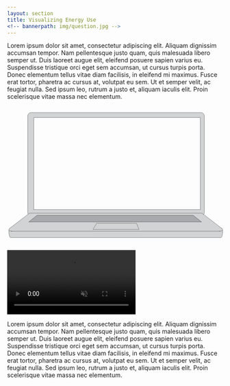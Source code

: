 ```yaml
---
layout: section
title: Visualizing Energy Use
<!-- bannerpath: img/question.jpg -->
---
```


<p>Lorem ipsum dolor sit amet, consectetur adipiscing elit. Aliquam dignissim accumsan tempor. Nam pellentesque justo quam, quis malesuada libero semper ut. Duis laoreet augue elit, eleifend posuere sapien varius eu. Suspendisse tristique orci eget sem accumsan, ut cursus turpis porta. Donec elementum tellus vitae diam facilisis, in eleifend mi maximus. Fusce erat tortor, pharetra ac cursus at, volutpat eu sem. Ut et semper velit, ac feugiat nulla. Sed ipsum leo, rutrum a justo et, aliquam iaculis elit. Proin scelerisque vitae massa nec elementum.</p>


<div class="dashboard">
	<div class="computer">
		<svg x="0px" y="0px" viewBox="0 0 1200 800">
		<g>
			<path fill="#D1D3D4" d="M1180.7,695.1c8.6,0,15.8-1.9,17.8-5.6l0.7,0.1c0,22.3-4.1,40.4-9.2,40.4l-0.2,0.9H18.2v-0.9
				c-5.1,0-9.2-18.1-9.2-40.4l0.6-0.1c2,3.7,9.2,5.6,17.8,5.6H1180.7z"/>
			<path fill="#D1D3D4" d="M1093.2,602.2l101.3,77.4c4.4,4.1,5.4,7.4,4,9.9c-2,3.7-9.2,5.6-17.8,5.6H27.4c-8.6,0-15.8-1.9-17.8-5.6
				c-1.5-2.7-0.3-6.3,5.1-10.9l102.5-78.3l7-5.4v-0.2h959.6v0.2L1093.2,602.2z M120,643.6h961.4l-45.8-36.9H165.8L120,643.6z
				 M733.7,685.3l-14-34.3H498.1l-20.3,34.3H733.7z"/>
			<path fill="#D1D3D4" d="M1097.6,57.5v530.9c0,5.3-1.6,10.1-4.3,13.8l-9.5-7.3v-0.2H124.2v0.2l-7,5.4c-2-3.4-3.1-7.5-3.1-12V57.5
				c0-11.8,8.2-21.4,18.2-21.4h947.1C1089.4,36.1,1097.6,45.7,1097.6,57.5z M1075,575.8V63.8H147.9v511.9H1075z"/>
			<polygon fill="#A7A9AC" points="1081.4,643.6 120,643.6 165.8,606.7 1035.6,606.7 			"/>
			<polygon fill="#D1D3D4" points="719.7,651 733.7,685.3 477.8,685.3 498.1,651 			"/>
			<path fill="none" stroke="#000000" stroke-miterlimit="10" d="M117.5,601c-0.1-0.2-0.2-0.4-0.4-0.6c-2-3.4-3.1-7.5-3.1-12V57.5
				c0-11.8,8.2-21.4,18.2-21.4h947.1c10.1,0,18.2,9.6,18.2,21.4v530.9c0,5.3-1.6,10.1-4.3,13.8c-0.3,0.4-0.7,0.9-1,1.3"/>
			<rect id="innerScreen" x="147.9" y="63.8" fill="none" stroke="#000000" stroke-miterlimit="10" width="927.1" height="511.9"/>
			<polyline fill="none" stroke="#000000" stroke-miterlimit="10" points="124.2,594.9 117.1,600.3 14.7,678.7 13.4,679.6 			"/>
			<polyline fill="none" stroke="#000000" stroke-miterlimit="10" points="1083.7,594.9 1093.2,602.2 1194.5,679.6 1197.1,681.6 			
				"/>
			<polyline fill="none" stroke="#000000" stroke-miterlimit="10" points="21,695.1 27.4,695.1 1180.7,695.1 1185.9,695.1 			"/>
			<line fill="none" stroke="#000000" stroke-miterlimit="10" x1="124.2" y1="594.8" x2="1083.7" y2="594.8"/>
			<polyline fill="none" stroke="#000000" stroke-miterlimit="10" points="17.5,730.9 18.2,730.9 1189.9,730.9 			"/>
			<path fill="none" stroke="#000000" stroke-miterlimit="10" d="M14.7,678.7c-5.4,4.5-6.6,8.2-5.1,10.9c2,3.7,9.2,5.6,17.8,5.6"/>
			<path fill="none" stroke="#000000" stroke-miterlimit="10" d="M1193.4,678.7c0.4,0.3,0.8,0.7,1.1,1c4.4,4.1,5.4,7.4,4,9.9
				c-2,3.7-9.2,5.6-17.8,5.6"/>
			<path fill="none" stroke="#000000" stroke-miterlimit="10" d="M9,689.6c0,22.3,4.1,40.4,9.2,40.4"/>
			<path fill="none" stroke="#000000" stroke-miterlimit="10" d="M1199.2,689.6c0,22.3-4.1,40.4-9.2,40.4"/>
			<line fill="none" stroke="#000000" stroke-miterlimit="10" x1="165.8" y1="606.7" x2="1035.6" y2="606.7"/>
			<line fill="none" stroke="#000000" stroke-miterlimit="10" x1="165.8" y1="606.7" x2="120" y2="643.6"/>
			<line fill="none" stroke="#000000" stroke-miterlimit="10" x1="1035.6" y1="606.7" x2="1081.4" y2="643.6"/>
			<line fill="none" stroke="#000000" stroke-miterlimit="10" x1="120" y1="643.6" x2="1081.4" y2="643.6"/>
			<polygon fill="none" stroke="#000000" stroke-miterlimit="10" points="733.7,685.3 477.8,685.3 498.1,651 719.7,651"/>
		</g>
		</svg>
		<video autoplay muted loop>
	        <source src="img/dashboard_recording_small.mp4" class="img-responsive" type="video/mp4">Your browser does not support the <code>video</code> element.
	    </video>
	</div>
	
</div>

<p>Lorem ipsum dolor sit amet, consectetur adipiscing elit. Aliquam dignissim accumsan tempor. Nam pellentesque justo quam, quis malesuada libero semper ut. Duis laoreet augue elit, eleifend posuere sapien varius eu. Suspendisse tristique orci eget sem accumsan, ut cursus turpis porta. Donec elementum tellus vitae diam facilisis, in eleifend mi maximus. Fusce erat tortor, pharetra ac cursus at, volutpat eu sem. Ut et semper velit, ac feugiat nulla. Sed ipsum leo, rutrum a justo et, aliquam iaculis elit. Proin scelerisque vitae massa nec elementum.</p>